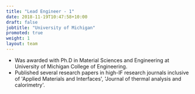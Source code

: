 ```yaml
---
title: "Lead Engineer - 1"
date: 2018-11-19T10:47:58+10:00
draft: false
jobtitle: "University of Michigan"
promoted: true
weight: 1
layout: team
---
```


- Was awarded with Ph.D in Material Sciences and Engineering at University of Michigan College of Engineering.
- Published several research papers in high-IF research journals inclusive of 'Applied Materials and Interfaces', 'Journal of thermal analysis and calorimetry'.
